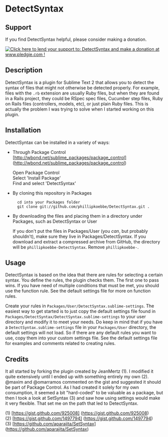DetectSyntax
============

Support
-------

If you find DetectSyntax helpful, please consider making a donation.

<a href='http://www.pledgie.com/campaigns/16864'><img alt='Click here to lend your support to: DetectSyntax and make a donation at www.pledgie.com !' src='http://www.pledgie.com/campaigns/16864.png?skin_name=chrome' border='0' /></a>

Description
-----------

DetectSyntax is a plugin for Sublime Text 2 that allows you to detect the syntax of files that might not otherwise be detected properly. For example, files with the `.rb` extension are usually Ruby files, but when they are found in a Rails project, they could be RSpec spec files, Cucumber step files, Ruby on Rails files (controllers, models, etc), or just plain Ruby files. This is actually the problem I was trying to solve when I started working on this plugin.

Installation
------------

DetectSyntax can be installed in a variety of ways:

* Through Package Control [http://wbond.net/sublime_packages/package_control] (http://wbond.net/sublime_packages/package_control)

	Open Package Control  
	Select 'Install Package'  
	Find and select 'DetectSyntax'

* By cloning this repository in Packages

		cd into your Packages folder  
		git clone git://github.com/phillipkoebbe/DetectSyntax.git .

* By downloading the files and placing them in a directory under Packages, such as DetectSyntax or User

	If you don't put the files in Packages/User (you *can*, but probably shouldn't), make sure they live in Packages/DetectSyntax. If you download and extract a compressed archive from GitHub, the directory will be `phillipkoebbe-DetectSyntax`. Remove `phillipkoebbe-`.

Usage
-----

DetectSyntax is based on the idea that there are rules for selecting a certain syntax. You define the rules, the plugin checks them. The first one to pass wins. If you have need of multiple conditions that must be met, you should use the function rule. See the default settings file for more on function rules.

Create your rules in `Packages/User/DetectSyntax.sublime-settings`. The easiest way to get started is to just copy the default settings file found in `Packages/DetectSyntax/DetectSyntax.sublime-settings` to your user directory and modify it to meet your needs. Do keep in mind that if you have a `DetectSyntax.sublime-settings` file in your `Packages/User` directory, the default settings will not load. So if there are any default rules you want to use, copy them into your custom settings file. See the default settings file for examples and comments related to creating rules.

Credits
-------

It all started by forking the plugin created by JeanMertz (1). I modified it quite extensively until I ended up with something entirely my own (2). @maxim and @omarramos commented on the gist and suggested it should be part of Package Control. As I had created it solely for my own consumption, it seemed a bit "hard-coded" to be valuable as a package, but then I took a look at SetSyntax (3) and saw how using settings would make it very flexible. That set me on the path that led to DetectSyntax.

(1) [https://gist.github.com/925008] (https://gist.github.com/925008)  
(2) [https://gist.github.com/1497794] (https://gist.github.com/1497794)  
(3) [https://github.com/aparajita/SetSyntax] (https://github.com/aparajita/SetSyntax)
